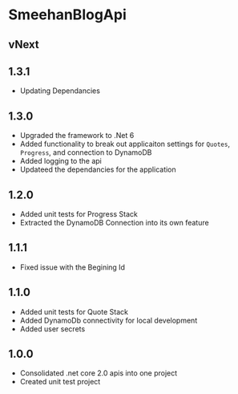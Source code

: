 # SmeehanBlogApi

## vNext

## 1.3.1

- Updating Dependancies

## 1.3.0

- Upgraded the framework to .Net 6
- Added functionality to break out applicaiton settings
for `Quotes`, `Progress`, and connection to DynamoDB
- Added logging to the api
- Updateed the dependancies for the application

## 1.2.0

- Added unit tests for Progress Stack
- Extracted the DynamoDB Connection into its own feature

## 1.1.1

- Fixed issue with the Begining Id

## 1.1.0

- Added unit tests for Quote Stack
- Added DynamoDb connectivity for local development
- Added user secrets

## 1.0.0

- Consolidated .net core 2.0 apis into one project
- Created unit test project
